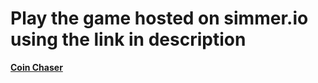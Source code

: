 # Play the game hosted on simmer.io using the link in description

<strong><a href="https://simmer.io/@DonIker/coin-chaser">Coin Chaser</a></strong>
